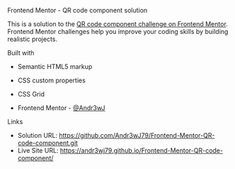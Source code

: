 Frontend Mentor - QR code component solution

This is a solution to the [QR code component challenge on Frontend Mentor](https://www.frontendmentor.io/challenges/qr-code-component-iux_sIO_H). Frontend Mentor challenges help you improve your coding skills by building realistic projects.

Built with

- Semantic HTML5 markup
- CSS custom properties
- CSS Grid


- Frontend Mentor - [@Andr3wJ](https://www.frontendmentor.io/profile/Andr3wJ79)

Links

- Solution URL: https://github.com/Andr3wJ79/Frontend-Mentor-QR-code-component.git
- Live Site URL: https://andr3wj79.github.io/Frontend-Mentor-QR-code-component/
